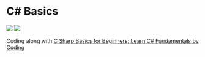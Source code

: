 # C# Basics

![](https://img.shields.io/badge/C%23-239120?style=for-the-badge&logo=c-sharp&logoColor=white)
![](https://img.shields.io/badge/.NET-512BD4?style=for-the-badge&logo=dotnet&logoColor=white)

Coding along with [C Sharp Basics for Beginners: Learn C# Fundamentals by Coding](udemy.com/course/csharp-tutorial-for-beginners/)

